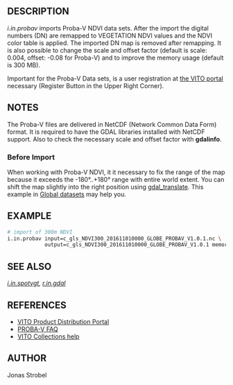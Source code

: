 ## DESCRIPTION

*i.in.probav* imports Proba-V NDVI data sets. After the import the
digital numbers (DN) are remapped to VEGETATION NDVI values and the NDVI
color table is applied. The imported DN map is removed after remapping.
It is also possible to change the scale and offset factor (default is
scale: 0.004, offset: -0.08 for Proba-V) and to improve the memory usage
(default is 300 MB).

Important for the Proba-V Data sets, is a user registration at [the VITO
portal](https://www.vito-eodata.be/PDF/portal/Application.html#Home)
necessary (Register Button in the Upper Right Corner).

## NOTES

The Proba-V files are delivered in NetCDF (Network Common Data Form)
format. It is required to have the GDAL libraries installed with NetCDF
support. Also to check the necessary scale and offset factor with
**gdalinfo**.

### Before Import

When working with Proba-V NDVI, it it necessary to fix the range of the
map because it exceeds the -180°..+180° range with entire world extent.
You can shift the map slightly into the right position using
[gdal\_translate](https://gdal.org/en/latest/programs/gdal_translate.html).
This example in [Global
datasets](https://grasswiki.osgeo.org/wiki/Global_datasets#ESA_Globcover_dataset)
may help you.

## EXAMPLE

```sh
# import of 300m NDVI
i.in.probav input=c_gls_NDVI300_201611010000_GLOBE_PROBAV_V1.0.1.nc \
            output=c_gls_NDVI300_201611010000_GLOBE_PROBAV_V1.0.1 memory=500
```

## SEE ALSO

*[i.in.spotvgt](https://grass.osgeo.org/grass-stable/manuals/i.in.spotvgt.html),
[r.in.gdal](https://grass.osgeo.org/grass-stable/manuals/r.in.gdal.html)*

## REFERENCES

  - [VITO Product Distribution
    Portal](https://www.vito-eodata.be/PDF/portal/Application.html#Home)
  - [PROBA-V
    FAQ](https://www.vito-eodata.be/PDF/image/faq_help/Faq.html)
  - [VITO Collections
    help](https://www.vito-eodata.be/PDF/image/faq_help/Help.html#COLLECTION)

## AUTHOR

Jonas Strobel
